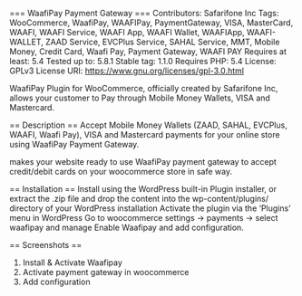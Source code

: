 === WaafiPay Payment Gateway ===
Contributors: Safarifone Inc
Tags: WooCommerce, WaafiPay, WAAFIPay, PaymentGateway, VISA, MasterCard, WAAFI, WAAFI Service, WAAFI App, WAAFI Wallet, WAAFIApp, WAAFI-WALLET, ZAAD Service, EVCPlus Service, SAHAL Service, MMT, Mobile Money, Credit Card, Waafi Pay, Payment Gateway, WAAFI PAY
Requires at least: 5.4
Tested up to: 5.8.1
Stable tag: 1.1.0
Requires PHP: 5.4
License: GPLv3
License URI: https://www.gnu.org/licenses/gpl-3.0.html

WaafiPay Plugin for WooCommerce, officially created by Safarifone Inc, allows your customer to Pay through Mobile Money Wallets, VISA and Mastercard.

== Description ==
Accept Mobile Money Wallets (ZAAD, SAHAL, EVCPlus, WAAFI, Waafi Pay), VISA and Mastercard payments for your online store using WaafiPay Payment Gateway.

makes your website ready to use WaafiPay payment gateway to accept credit/debit cards on your woocommerce store in safe way.

== Installation ==
Install using the WordPress built-in Plugin installer, or extract the .zip file and drop the content into the wp-content/plugins/ directory of your WordPress installation
Activate the plugin via the ‘Plugins’ menu in WordPress
Go to woocommerce settings -> payments -> select waafipay and manage
Enable Waafipay and add configuration.

== Screenshots ==
1. Install & Activate Waafipay
2. Activate payment gateway in woocommerce
3. Add configuration
